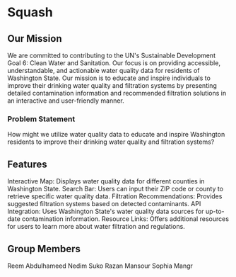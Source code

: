 # Squash
## Our Mission
We are committed to contributing to the UN's Sustainable Development Goal 6: Clean Water and Sanitation. Our focus is on providing accessible, understandable, and actionable water quality data for residents of Washington State. Our mission is to educate and inspire individuals to improve their drinking water quality and filtration systems by presenting detailed contamination information and recommended filtration solutions in an interactive and user-friendly manner.
### Problem Statement
How might we utilize water quality data to educate and inspire Washington residents to improve their drinking water quality and filtration systems?
## Features
Interactive Map: Displays water quality data for different counties in Washington State.
Search Bar: Users can input their ZIP code or county to retrieve specific water quality data.
Filtration Recommendations: Provides suggested filtration systems based on detected contaminants.
API Integration: Uses Washington State's water quality data sources for up-to-date contamination information.
Resource Links: Offers additional resources for users to learn more about water filtration and regulations.
## Group Members
Reem Abdulhameed
Nedim Suko
Razan Mansour
Sophia Mangr
